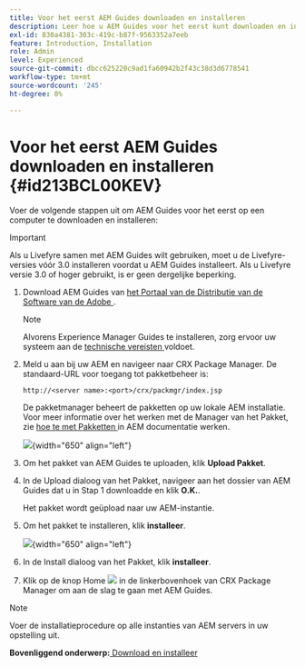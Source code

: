 ```yaml
---
title: Voor het eerst AEM Guides downloaden en installeren
description: Leer hoe u AEM Guides voor het eerst kunt downloaden en installeren
exl-id: 830a4381-303c-419c-b87f-9563352a7eeb
feature: Introduction, Installation
role: Admin
level: Experienced
source-git-commit: dbcc625220c9ad1fa60942b2f43c38d3d6778541
workflow-type: tm+mt
source-wordcount: '245'
ht-degree: 0%

---
```


# Voor het eerst AEM Guides downloaden en installeren {#id213BCL00KEV}

Voer de volgende stappen uit om AEM Guides voor het eerst op een computer te downloaden en installeren:

>[!IMPORTANT]
>
> Als u Livefyre samen met AEM Guides wilt gebruiken, moet u de Livefyre-versies vóór 3.0 installeren voordat u AEM Guides installeert. Als u Livefyre versie 3.0 of hoger gebruikt, is er geen dergelijke beperking.

1. Download AEM Guides van [ het Portaal van de Distributie van de Software van de Adobe ](https://experience.adobe.com/#/downloads/content/software-distribution/en/aem.html).

   >[!NOTE]
   >
   >Alvorens Experience Manager Guides te installeren, zorg ervoor uw systeem aan de [ technische vereisten ](../install-guide/download-install-technical-requirements.md) voldoet.

1. Meld u aan bij uw AEM en navigeer naar CRX Package Manager. De standaard-URL voor toegang tot pakketbeheer is:

   ```http
   http://<server name>:<port>/crx/packmgr/index.jsp
   ```

   De pakketmanager beheert de pakketten op uw lokale AEM installatie. Voor meer informatie over het werken met de Manager van het Pakket, zie [ hoe te met Pakketten ](https://helpx.adobe.com/experience-manager/6-5/sites/administering/using/package-manager.html) in AEM documentatie werken.

   ![](assets/package-manager.png){width="650" align="left"}

1. Om het pakket van AEM Guides te uploaden, klik **Upload Pakket**.

1. In de Upload dialoog van het Pakket, navigeer aan het dossier van AEM Guides dat u in Stap 1 downloadde en klik **O.K.**.

   Het pakket wordt geüpload naar uw AEM-instantie.

1. Om het pakket te installeren, klik **installeer**.

   ![](assets/install-package.png){width="650" align="left"}

1. In de Install dialoog van het Pakket, klik **installeer**.

1. Klik op de knop Home ![](assets/home-button.png) in de linkerbovenhoek van CRX Package Manager om aan de slag te gaan met AEM Guides.


>[!NOTE]
>
> Voer de installatieprocedure op alle instanties van AEM servers in uw opstelling uit.

**Bovenliggend onderwerp:**[ Download en installeer ](download-install.md)

